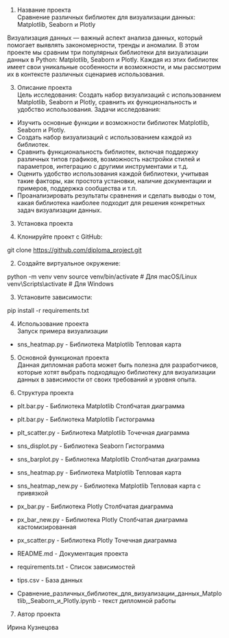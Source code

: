 
1. Название проекта  
Сравнение различных библиотек для визуализации данных: Matplotlib, Seaborn и Plotly

Визуализация данных — важный аспект анализа данных, который помогает выявлять закономерности, тренды и аномалии. В этом проекте мы сравним три популярных библиотеки для визуализации данных в Python: Matplotlib, Seaborn и Plotly. Каждая из этих библиотек имеет свои уникальные особенности и возможности, и мы рассмотрим их в контексте различных сценариев использования. 


 3. Описание проекта  
Цель исследования: Создать набор визуализаций с использованием Matplotlib, Seaborn и Plotly, сравнить их функциональность и удобство использования.
Задачи исследования:
* Изучить основные функции и возможности библиотек Matplotlib, Seaborn и Plotly.
* Создать набор визуализаций с использованием каждой из библиотек.
* Сравнить функциональность библиотек, включая поддержку различных типов графиков, возможность настройки стилей и параметров, интеграцию с другими инструментами и т.д.
* Оценить удобство использования каждой библиотеки, учитывая такие факторы, как простота установки, наличие документации и примеров, поддержка сообщества и т.п.
* Проанализировать результаты сравнения и сделать выводы о том, какая библиотека наиболее подходит для решения конкретных задач визуализации данных.


3. Установка проекта  

  1. Клонируйте проект с GitHub:

git clone https://github.com/diploma_project.git

  2. Создайте виртуальное окружение:  

python -m venv venv
source venv/bin/activate  # Для macOS/Linux
venv\Scripts\activate  # Для Windows

  3. Установите зависимости:  

pip install -r requirements.txt


4. Использование проекта  
Запуск примера визуализации
- sns_heatmap.py - Библиотека Matplotlib Тепловая карта

5. Основной функционал проекта  
Данная дипломная работа может быть полезна для разработчиков, которые хотят выбрать подходящую библиотеку для визуализации данных в зависимости от своих требований и уровня опыта.



6. Структура проекта  
- plt.bar.py - Библиотека Matplotlib Столбчатая диаграмма
- plt.bar.py - Библиотека Matplotlib Гистограмма 
- plt_scatter.py - Библиотека Matplotlib Точечная диаграмма

- sns_displot.py - Библиотека Seaborn Гистограмма 
- sns_barplot.py - Библиотека Matplotlib Столбчатая диаграмма
- sns_heatmap.py - Библиотека Matplotlib Тепловая карта
- sns_heatmap_new.py - Библиотека Matplotlib Тепловая карта с привязкой

- px_bar.py - Библиотека Plotly Столбчатая диаграмма
- px_bar_new.py - Библиотека Plotly Столбчатая диаграмма кастомизированная
- px_scatter.py - Библиотека Plotly Точечная диаграмма

- README.md - Документация проекта
- requirements.txt - Список зависимостей

- tips.csv - База данных

- Сравнение_различных_библиотек_для_визуализации_данных_Matplotlib,_Seaborn_и_Plotly.ipynb - текст дипломной работы


7. Автор проекта  

Ирина Кузнецова
